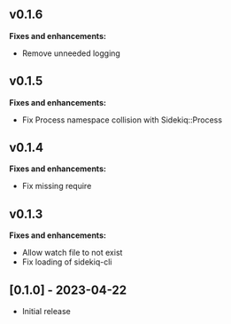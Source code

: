 
## v0.1.6

**Fixes and enhancements:**

- Remove unneeded logging

## v0.1.5

**Fixes and enhancements:**

- Fix Process namespace collision with Sidekiq::Process

## v0.1.4

**Fixes and enhancements:**

- Fix missing require

## v0.1.3

**Fixes and enhancements:**

- Allow watch file to not exist
- Fix loading of sidekiq-cli

## [0.1.0] - 2023-04-22

- Initial release
